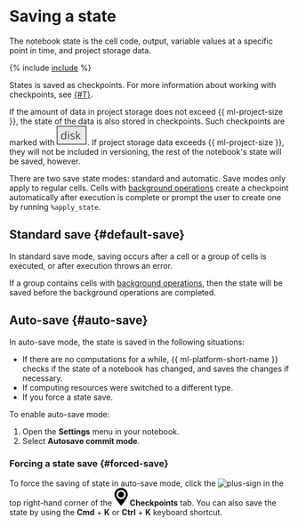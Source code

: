 # Saving a state

The notebook state is the cell code, output, variable values at a specific point in time, and project storage data.

{% include [include](../../_includes/datasphere/saving-variables-warn.md) %}

States is saved as checkpoints. For more information about working with checkpoints, see [{#T}](../operations/projects/checkpoints.md).

If the amount of data in project storage does not exceed {{ ml-project-size }}, the state of the data is also stored in checkpoints. Such checkpoints are marked with ![](../../_assets/datasphere/disk.svg). If project storage data exceeds {{ ml-project-size }}, they will not be included in versioning, the rest of the notebook's state will be saved, however.

There are two save state modes: standard and automatic. Save modes only apply to regular cells. Cells with [background operations](async.md) create a checkpoint automatically after execution is complete or prompt the user to create one by running `%apply_state`.

## Standard save {#default-save}

In standard save mode, saving occurs after a cell or a group of cells is executed, or after execution throws an error.

If a group contains cells with [background operations](async.md), then the state will be saved before the background operations are completed.

## Auto-save {#auto-save}

In auto-save mode, the state is saved in the following situations:

* If there are no computations for a while, {{ ml-platform-short-name }} checks if the state of a notebook has changed, and saves the changes if necessary.
* If computing resources were switched to a different type.
* If you force a state save.

To enable auto-save mode:

  1. Open the **Settings** menu in your notebook.
  1. Select **Autosave commit mode**.

### Forcing a state save {#forced-save}

To force the saving of state in auto-save mode, click the ![plus-sign](../../_assets/plus-sign.svg) in the top right-hand corner of the ![checkpoints-panel](../../_assets/datasphere/jupyterlab/checkpoints-panel.svg) **Checkpoints** tab. You can also save the state by using the **Cmd** + **K** or **Ctrl** + **K** keyboard shortcut.

